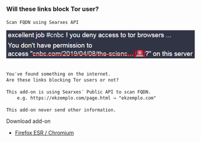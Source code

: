 ### Will these links block Tor user?

`Scan FQDN using Searxes API`

![](../image/isatpreview.jpg)


```

You′ve found something on the internet.
Are these links blocking Tor users or not?
 
This add-on is using Searxes′ Public API to scan FQDN.
	e.g. https://ekzemplo.com/page.html → "ekzemplo.com"

This add-on never send other information.

```
 

Download add-on
- [Firefox ESR / Chromium](https://api.wodferndripvpe6ib4uz4rtngrnzichnirgn7t5x64gxcyroopbhsuqd.onion/_/addon.php?give&for=isattlink)